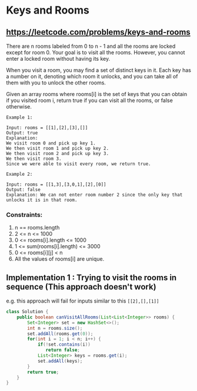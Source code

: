 # Keys and Rooms
## https://leetcode.com/problems/keys-and-rooms

There are n rooms labeled from 0 to n - 1 and all the rooms are locked except for room 0. Your goal is to visit all the rooms. However, you cannot enter a locked room without having its key.

When you visit a room, you may find a set of distinct keys in it. Each key has a number on it, denoting which room it unlocks, and you can take all of them with you to unlock the other rooms.

Given an array rooms where rooms[i] is the set of keys that you can obtain if you visited room i, return true if you can visit all the rooms, or false otherwise.
```
Example 1:

Input: rooms = [[1],[2],[3],[]]
Output: true
Explanation: 
We visit room 0 and pick up key 1.
We then visit room 1 and pick up key 2.
We then visit room 2 and pick up key 3.
We then visit room 3.
Since we were able to visit every room, we return true.

Example 2:

Input: rooms = [[1,3],[3,0,1],[2],[0]]
Output: false
Explanation: We can not enter room number 2 since the only key that unlocks it is in that room.
``` 

### Constraints:

1. n == rooms.length
2. 2 <= n <= 1000
3. 0 <= rooms[i].length <= 1000
4. 1 <= sum(rooms[i].length) <= 3000
5. 0 <= rooms[i][j] < n
6. All the values of rooms[i] are unique.

## Implementation 1 : Trying to visit the rooms in sequence (This approach doesn't work)
e.g. this approach will fail for inputs similar to this `[[2],[],[1]]`
```java
class Solution {
    public boolean canVisitAllRooms(List<List<Integer>> rooms) {
        Set<Integer> set = new HashSet<>();
        int n = rooms.size();
        set.addAll(rooms.get(0));
        for(int i = 1; i < n; i++) {
            if(!set.contains(i))
               return false;
            List<Integer> keys = rooms.get(i);
            set.addAll(keys);
        }
        return true;
    }
}
```

